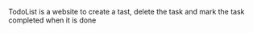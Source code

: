 TodoList is a website to create a tast, delete the task and mark the task completed when it is done
